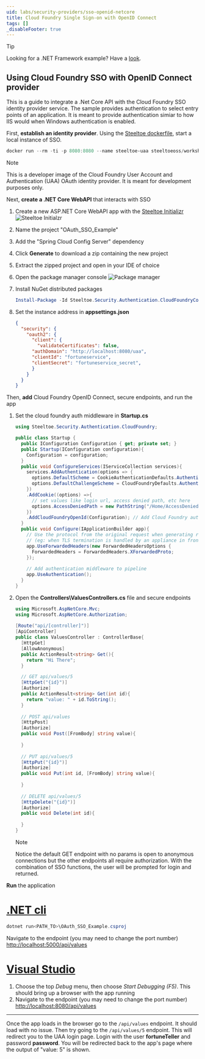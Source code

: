 ```yaml
---
uid: labs/security-providers/sso-openid-netcore
title: Cloud Foundry Single Sign-on with OpenID Connect
tags: []
_disableFooter: true
---
```


> [!TIP]
> Looking for a .NET Framework example? Have a [look](security-providers/get-started/sso/openid/framework).

## Using Cloud Foundry SSO with OpenID Connect provider

This is a guide to integrate a .Net Core API with the Cloud Foundry SSO identity provider service. The sample provides authentication to select entry points of an application. It is meant to provide authentication simiar to how IIS would when Windows authentication is enabled.

First, **establish an identity provider**. Using the [Steeltoe dockerfile](https://github.com/steeltoeoss/dockerfiles), start a local instance of SSO.

```powershell
docker run --rm -ti -p 8080:8080 --name steeltoe-uaa steeltoeoss/workshop-uaa-server
```

  > [!NOTE]
  >This is a developer image of the Cloud Foundry User Account and Authentication (UAA) OAuth identity provider. It is meant for development purposes only.

Next, **create a .NET Core WebAPI** that interacts with SSO

1. Create a new ASP.NET Core WebAPI app with the [Steeltoe Initializr](https://start.steeltoe.io)
    ![Steeltoe Initialzr](~/labs/images/initializr/no-dependencies.png)
1. Name the project "OAuth_SSO_Example"
1. Add the "Spring Cloud Config Server" dependency
1. Click **Generate** to download a zip containing the new project
1. Extract the zipped project and open in your IDE of choice
1. Open the package manager console
    ![Package manager](~/labs/images/initializr/open-package-manager-console.png)
1. Install NuGet distributed packages

    ```powershell
    Install-Package -Id Steeltoe.Security.Authentication.CloudFoundryCore -Version 2.4
    ```

1. Set the instance address in **appsettings.json**

    ```json
    {
      "security": {
        "oauth2": {
          "client": {
            "validateCertificates": false,
          "authDomain": "http://localhost:8080/uaa",
          "clientId": "fortuneservice",
          "clientSecret": "fortuneservice_secret",
          }
        }
      }
    }
    ```

Then, **add** Cloud Foundry OpenID Connect, secure endpoints, and run the app

1. Set the cloud foundry auth middleware in **Startup.cs**

    ```csharp
    using Steeltoe.Security.Authentication.CloudFoundry;
    
    public class Startup {
      public IConfiguration Configuration { get; private set; }
      public Startup(IConfiguration configuration){
        Configuration = configuration;
      }
      public void ConfigureServices(IServiceCollection services){
        services.AddAuthentication(options => {
          options.DefaultScheme = CookieAuthenticationDefaults.AuthenticationScheme;
          options.DefaultChallengeScheme = CloudFoundryDefaults.AuthenticationScheme;
        })
        .AddCookie((options) =>{
          // set values like login url, access denied path, etc here
          options.AccessDeniedPath = new PathString("/Home/AccessDenied");
        })
        .AddCloudFoundryOpenId(Configuration); // Add Cloud Foundry authentication service
      }
      public void Configure(IApplicationBuilder app){
        // Use the protocol from the original request when generating redirect uris
        // (eg: when TLS termination is handled by an appliance in front of the app)
        app.UseForwardedHeaders(new ForwardedHeadersOptions {
          ForwardedHeaders = ForwardedHeaders.XForwardedProto;
        });
        
        // Add authentication middleware to pipeline
        app.UseAuthentication(); 
      }
    }
    ```

1. Open the **Controllers\ValuesControllers.cs** file and secure endpoints

    ```csharp
    using Microsoft.AspNetCore.Mvc;
    using Microsoft.AspNetCore.Authorization;
      
    [Route("api/[controller]")]
    [ApiController]
    public class ValuesController : ControllerBase{
      [HttpGet]
      [AllowAnonymous]
      public ActionResult<string> Get(){
        return "Hi There";
      }

      // GET api/values/5
      [HttpGet("{id}")]
      [Authorize]
      public ActionResult<string> Get(int id){
        return "value: " + id.ToString();
      }
      
      // POST api/values
      [HttpPost]
      [Authorize]
      public void Post([FromBody] string value){
      
      }
      
      // PUT api/values/5
      [HttpPut("{id}")]
      [Authorize]
      public void Put(int id, [FromBody] string value){
      
      }
      
      // DELETE api/values/5
      [HttpDelete("{id}")]
      [Authorize]
      public void Delete(int id){
      
      }
    }
    ```

    > [!NOTE]
    > Notice the default GET endpoint with no params is open to anonymous connections but the other endpoints all require authorization. With the combination of SSO functions, the user will be prompted for login and returned.

**Run** the application

  # [.NET cli](#tab/cli)

  ```powershell
  dotnet run<PATH_TO>\OAuth_SSO_Example.csproj
  ```

  Navigate to the endpoint (you may need to change the port number) [http://localhost:5000/api/values](http://localhost:5000/api/values)

  # [Visual Studio](#tab/vs)

  1. Choose the top *Debug* menu, then choose *Start Debugging (F5)*. This should bring up a browser with the app running
  1. Navigate to the endpoint (you may need to change the port number) [http://localhost:8080/api/values](http://localhost:8080/api/values)
  
  ***

Once the app loads in the browser go to the `/api/values` endpoint. It should load with no issue. Then try going to the `/api/values/5` endpoint. This will redirect you to the UAA login page. Login with the user **fortuneTeller** and password **password**. You will be redirected back to the app's page where the output of "value: 5" is shown.
